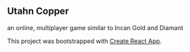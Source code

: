 ## Utahn Copper

an online, multiplayer game similar to Incan Gold and Diamant

This project was bootstrapped with [Create React App](https://github.com/facebookincubator/create-react-app).
